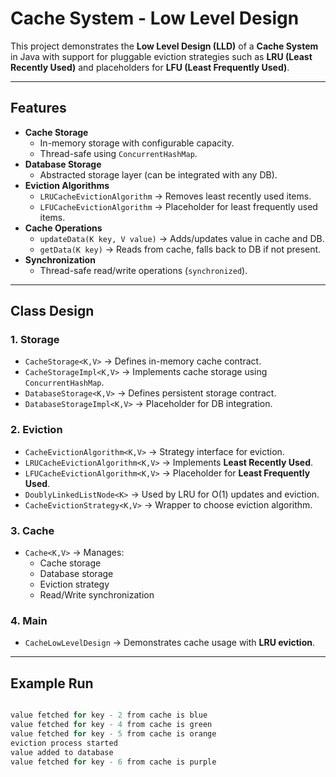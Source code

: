 # Cache System - Low Level Design

This project demonstrates the **Low Level Design (LLD)** of a **Cache System** in Java with support for pluggable eviction strategies such as **LRU (Least Recently Used)** and placeholders for **LFU (Least Frequently Used)**.

---

## Features
- **Cache Storage**
  - In-memory storage with configurable capacity.
  - Thread-safe using `ConcurrentHashMap`.
- **Database Storage**
  - Abstracted storage layer (can be integrated with any DB).
- **Eviction Algorithms**
  - `LRUCacheEvictionAlgorithm` → Removes least recently used items.
  - `LFUCacheEvictionAlgorithm` → Placeholder for least frequently used items.
- **Cache Operations**
  - `updateData(K key, V value)` → Adds/updates value in cache and DB.
  - `getData(K key)` → Reads from cache, falls back to DB if not present.
- **Synchronization**
  - Thread-safe read/write operations (`synchronized`).

---

## Class Design

### 1. **Storage**
- `CacheStorage<K,V>` → Defines in-memory cache contract.
- `CacheStorageImpl<K,V>` → Implements cache storage using `ConcurrentHashMap`.
- `DatabaseStorage<K,V>` → Defines persistent storage contract.
- `DatabaseStorageImpl<K,V>` → Placeholder for DB integration.

### 2. **Eviction**
- `CacheEvictionAlgorithm<K,V>` → Strategy interface for eviction.
- `LRUCacheEvictionAlgorithm<K,V>` → Implements **Least Recently Used**.
- `LFUCacheEvictionAlgorithm<K,V>` → Placeholder for **Least Frequently Used**.
- `DoublyLinkedListNode<K>` → Used by LRU for O(1) updates and eviction.
- `CacheEvictionStrategy<K,V>` → Wrapper to choose eviction algorithm.

### 3. **Cache**
- `Cache<K,V>` → Manages:
  - Cache storage
  - Database storage
  - Eviction strategy
  - Read/Write synchronization

### 4. **Main**
- `CacheLowLevelDesign` → Demonstrates cache usage with **LRU eviction**.

---

## Example Run

```java

value fetched for key - 2 from cache is blue
value fetched for key - 4 from cache is green
value fetched for key - 5 from cache is orange
eviction process started
value added to database
value fetched for key - 6 from cache is purple

